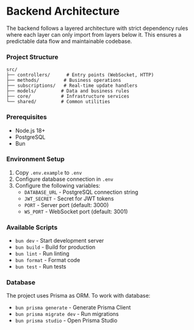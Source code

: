 # Backend Architecture

The backend follows a layered architecture with strict dependency rules where each layer can only import from layers below it. This ensures a predictable data flow and maintainable codebase.

### Project Structure
```
src/
├── controllers/      # Entry points (WebSocket, HTTP)
├── methods/         # Business operations
├── subscriptions/   # Real-time update handlers
├── models/         # Data and business rules
├── core/           # Infrastructure services
└── shared/         # Common utilities
```

### Prerequisites

- Node.js 18+
- PostgreSQL
- Bun

### Environment Setup

1. Copy `.env.example` to `.env`
2. Configure database connection in `.env`
3. Configure the following variables:
   - `DATABASE_URL` - PostgreSQL connection string
   - `JWT_SECRET` - Secret for JWT tokens
   - `PORT` - Server port (default: 3000)
   - `WS_PORT` - WebSocket port (default: 3001)

### Available Scripts

- `bun dev` - Start development server
- `bun build` - Build for production
- `bun lint` - Run linting
- `bun format` - Format code
- `bun test` - Run tests

### Database

The project uses Prisma as ORM. To work with database:

- `bun prisma generate` - Generate Prisma Client
- `bun prisma migrate dev` - Run migrations
- `bun prisma studio` - Open Prisma Studio
